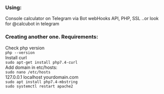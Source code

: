 ### Using:   
Console calculator on Telegram via Bot webHooks API, PHP, SSL
..or look for @calcubot in telegram   
### Creating another one. Requirements:   
Check php version   
```php --version```   
Install curl   
```sudo apt-get install php7.4-curl```   
Add domain in etc/hosts:   
```sudo nano /etc/hosts```   
127.0.0.1 localhost yourdomain.com   
```sudo apt install php7.4-mbstring```   
```sudo systemctl restart apache2```   
